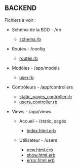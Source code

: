 ## BACKEND

Fichiers à voir :

* Schéma de la BDD - /db
  - [schema.rb](https://github.com/DaTikh/lePosition_W4D4_RailsStatic_TeamBDX/blob/master/site-backend/db/schema.rb "Database")

* Routes - /config
  - [routes.rb](https://github.com/DaTikh/lePosition_W4D4_RailsStatic_TeamBDX/blob/master/site-backend/config/routes.rb "Routing de l'app")

* Modèles - /app/models
  - [user.rb](https://github.com/DaTikh/lePosition_W4D4_RailsStatic_TeamBDX/blob/master/site-backend/app/models/user.rb "La validation username")

* Contrôleurs - /app/controllers
  - [static_pages_controller.rb](https://github.com/DaTikh/lePosition_W4D4_RailsStatic_TeamBDX/blob/master/site-backend/app/controllers/static_pages_controller.rb "Page d'accueil")
  - [users_controller.rb](https://github.com/DaTikh/lePosition_W4D4_RailsStatic_TeamBDX/blob/master/site-backend/app/controllers/users_controller.rb "Création utilisateur et profil")

* Views - /app/views
  - Accueil - /static_pages
    * [index.html.erb](https://github.com/DaTikh/lePosition_W4D4_RailsStatic_TeamBDX/blob/master/site-backend/app/views/static_pages/index.html.erb "Accueil")

  - Utilisateur - /users
    * [new.html.erb](https://github.com/DaTikh/lePosition_W4D4_RailsStatic_TeamBDX/blob/master/site-backend/app/views/users/new.html.erb "Création")
    * [show.html.erb](https://github.com/DaTikh/lePosition_W4D4_RailsStatic_TeamBDX/blob/master/site-backend/app/views/users/show.html.erb "Profil")
    * [error.html.erb](https://github.com/DaTikh/lePosition_W4D4_RailsStatic_TeamBDX/blob/master/site-backend/app/views/users/error.html.erb "Page d'erreur")
